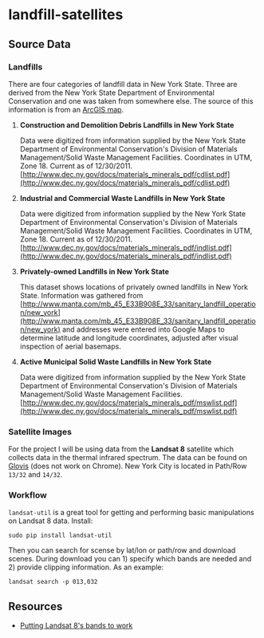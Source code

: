 # landfill-satellites

## Source Data
### Landfills
There are four categories of landfill data in New York State.  Three are derived from the New York State Department of Environmental Conservation and one was taken from somewhere else.  The source of this information is from an [ArcGIS map](http://www.arcgis.com/home/item.html?id=acb6d6a9eca04ac9b3e25b397bc0560b). 

1. **Construction and Demolition Debris Landfills in New York State**

   Data were digitized from information supplied by the New York State Department of Environmental Conservation's Division of Materials Management/Solid Waste Management Facilities. Coordinates in UTM, Zone 18. Current as of 12/30/2011. [http://www.dec.ny.gov/docs/materials_minerals_pdf/cdlist.pdf](http://www.dec.ny.gov/docs/materials_minerals_pdf/cdlist.pdf)

2. **Industrial and Commercial Waste Landfills in New York State**

   Data were digitized from information supplied by the New York State Department of Environmental Conservation's Division of Materials Management/Solid Waste Management Facilities. Coordinates in UTM, Zone 18. Current as of 12/30/2011. [http://www.dec.ny.gov/docs/materials_minerals_pdf/indlist.pdf](http://www.dec.ny.gov/docs/materials_minerals_pdf/indlist.pdf)

3. **Privately-owned Landfills in New York State**

   This dataset shows locations of privately owned landfills in New York State. Information was gathered from [http://www.manta.com/mb_45_E33B908E_33/sanitary_landfill_operation/new_york](http://www.manta.com/mb_45_E33B908E_33/sanitary_landfill_operation/new_york) and addresses were entered into Google Maps to determine latitude and longitude coordinates, adjusted after visual inspection of aerial basemaps.  

4. **Active Municipal Solid Waste Landfills in New York State**

   Data were digitized from information supplied by the New York State Department of Environmental Conservation's Division of Materials Management/Solid Waste Management Facilities. [http://www.dec.ny.gov/docs/materials_minerals_pdf/mswlist.pdf](http://www.dec.ny.gov/docs/materials_minerals_pdf/mswlist.pdf)

### Satellite Images
For the project I will be using data from the **Landsat 8** satellite which collects data in the thermal infrared spectrum.  The data can be found on [Glovis](http://glovis.usgs.gov) (does not work on Chrome).  New York City is located in Path/Row ```13/32``` and ```14/32```. 

### Workflow
```landsat-util``` is a great tool for getting and performing basic manipulations on Landsat 8 data.  Install:

```
sudo pip install landsat-util
```

Then you can search for scense by lat/lon or path/row and download scenes. During download you can 1) specify which bands are needed and 2) provide clipping information.  As an example:

```
landsat search -p 013,032
```

## Resources
- [Putting Landsat 8's bands to work](https://www.mapbox.com/blog/putting-landsat-8-bands-to-work/)

